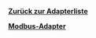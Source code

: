 [**Zurück zur Adapterliste**](/adapterref/adapterliste.md)

[**Modbus-Adapter**](/adapterref/docs/iobroker.modbus/de/README.md)